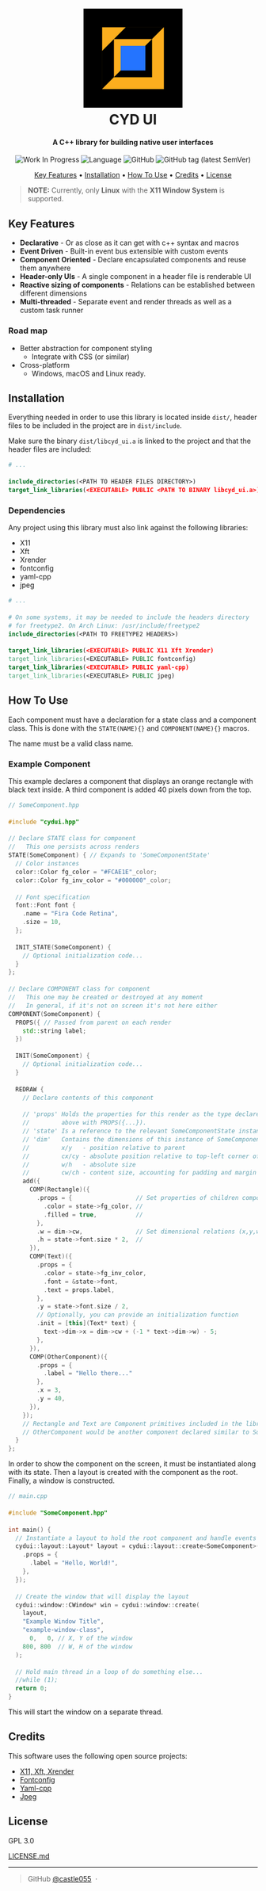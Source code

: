 
<h1 align="center">
  <br>
  <img src="logo.png" alt="Cyd UI" width="200">
  <br>
  CYD UI
  <br>
</h1>

<h4 align="center">A C++ library for building native user interfaces</h4>

<p align="center">
<img alt="Work In Progress" src="https://img.shields.io/badge/-WIP-red?&style=for-the-badge">
<img alt="Language" src="https://img.shields.io/badge/LANG-C%2B%2B-blue?&style=for-the-badge&logo=c%2B%2B&logoColor=blue">
<img alt="GitHub" src="https://img.shields.io/github/license/castle055/cyd-ui?style=for-the-badge">
<img alt="GitHub tag (latest SemVer)" src="https://img.shields.io/github/v/tag/castle055/cyd-ui?color=%23fcae1e&label=latest&sort=semver&style=for-the-badge">
</p>

<p align="center">
  <a href="#key-features">Key Features</a> •
  <a href="#installation">Installation</a> •
  <a href="#how-to-use">How To Use</a> •
  <a href="#credits">Credits</a> •
  <a href="#license">License</a>
</p>

> **NOTE:** 
> Currently, only **Linux** with the **X11 Window System** is supported.

## Key Features

* **Declarative** - Or as close as it can get with c++ syntax and macros
* **Event Driven** - Built-in event bus extensible with custom events
* **Component Oriented** - Declare encapsulated components and reuse them anywhere
* **Header-only UIs** - A single component in a header file is renderable UI
* **Reactive sizing of components** - Relations can be established between different dimensions
* **Multi-threaded** - Separate event and render threads as well as a custom task runner

### Road map

* Better abstraction for component styling
  - Integrate with CSS (or similar)
* Cross-platform
  - Windows, macOS and Linux ready.

## Installation

Everything needed in order to use this library is located inside `dist/`, header files to be included in the project are in `dist/include`.

Make sure the binary `dist/libcyd_ui.a` is linked to the project and that the header files are included:

```cmake
# ...

include_directories(<PATH TO HEADER FILES DIRECTORY>)
target_link_libraries(<EXECUTABLE> PUBLIC <PATH TO BINARY libcyd_ui.a>)
```

### Dependencies

Any project using this library must also link against the following libraries:

- X11
- Xft
- Xrender
- fontconfig
- yaml-cpp
- jpeg

```cmake
# ...

# On some systems, it may be needed to include the headers directory
# for freetype2. On Arch Linux: /usr/include/freetype2
include_directories(<PATH TO FREETYPE2 HEADERS>)

target_link_libraries(<EXECUTABLE> PUBLIC X11 Xft Xrender)
target_link_libraries(<EXECUTABLE> PUBLIC fontconfig)
target_link_libraries(<EXECUTABLE> PUBLIC yaml-cpp)
target_link_libraries(<EXECUTABLE> PUBLIC jpeg)
```

## How To Use

Each component must have a declaration for a state class and a component class. This is done with the `STATE(NAME){}` and `COMPONENT(NAME){}` macros.

The name must be a valid class name.


### Example Component
This example declares a component that displays an orange rectangle with black text inside.
A third component is added 40 pixels down from the top.

```cpp
// SomeComponent.hpp

#include "cydui.hpp"

// Declare STATE class for component
//   This one persists across renders
STATE(SomeComponent) { // Expands to 'SomeComponentState'
  // Color instances
  color::Color fg_color = "#FCAE1E"_color;
  color::Color fg_inv_color = "#000000"_color;
  
  // Font specification
  font::Font font {
    .name = "Fira Code Retina",
    .size = 10,
  };
  
  INIT_STATE(SomeComponent) {
    // Optional initialization code...
  }
};

// Declare COMPONENT class for component
//   This one may be created or destroyed at any moment
//   In general, if it's not on screen it's not here either
COMPONENT(SomeComponent) {
  PROPS({ // Passed from parent on each render
    std::string label;
  })
  
  INIT(SomeComponent) {
    // Optional initialization code...
  }
  
  REDRAW {
    // Declare contents of this component
    
    // 'props' Holds the properties for this render as the type declared
    //         above with PROPS({...}).
    // 'state' Is a reference to the relevant SomeComponentState instance.
    // 'dim'   Contains the dimensions of this instance of SomeComponent.
    //         x/y   - position relative to parent
    //         cx/cy - absolute position relative to top-left corner of the window
    //         w/h   - absolute size
    //         cw/ch - content size, accounting for padding and margin
    add({
      COMP(Rectangle)({
        .props = {                  // Set properties of children component
          .color = state->fg_color, //
          .filled = true,           //
        },
        .w = dim->cw,               // Set dimensional relations (x,y,w,h)
        .h = state->font.size * 2,  //
      }),
      COMP(Text)({
        .props = {
          .color = state->fg_inv_color,
          .font = &state->font,
          .text = props.label,
        },
        .y = state->font.size / 2,
        // Optionally, you can provide an initialization function
        .init = [this](Text* text) {
          text->dim->x = dim->cw + (-1 * text->dim->w) - 5;
        },
      }),
      COMP(OtherComponent)({
        .props = {
          .label = "Hello there..."
        },
        .x = 3,
        .y = 40,
      }),
    });
    // Rectangle and Text are Component primitives included in the library
    // OtherComponent would be another component declared similar to SomeComponent
  }
};
```

In order to show the component on the screen, it must be instantiated along with its state.
Then a layout is created with the component as the root.
Finally, a window is constructed.

```cpp
// main.cpp

#include "SomeComponent.hpp"

int main() {
  // Instantiate a layout to hold the root component and handle events
  cydui::layout::Layout* layout = cydui::layout::create<SomeComponent>({
    .props = {
      .label = "Hello, World!",
    },
  });
  
  // Create the window that will display the layout
  cydui::window::CWindow* win = cydui::window::create(
    layout,
    "Example Window Title",
    "example-window-class",
      0,   0, // X, Y of the window
    800, 800  // W, H of the window
  );
  
  // Hold main thread in a loop of do something else...
  //while (1);
  return 0;
}
```

This will start the window on a separate thread.

## Credits

This software uses the following open source projects:

- [X11, Xft, Xrender](https://xorg.freedesktop.org)
- [Fontconfig](http://www.freedesktop.org/wiki/Software/fontconfig)
- [Yaml-cpp](https://github.com/jbeder/yaml-cpp)
- [Jpeg](https://libjpeg-turbo.org)

## License

GPL 3.0

[LICENSE.md](LICENSE.md)

---

> GitHub [@castle055](https://github.com/castle055) &nbsp;&middot;&nbsp;

